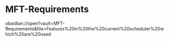 # MFT-Requirements


obsidian://open?vault=MFT-Requirements&file=Features%20in%20the%20current%20scheduler%20which%20are%20used